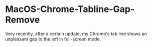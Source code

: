 # MacOS-Chrome-Tabline-Gap-Remove
Very recently, after a certain update, my Chrome's tab line shows an unpleasant gap to the left in full-screen mode. 
